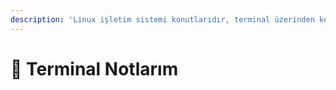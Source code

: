 ```yaml
---
description: 'Linux işletim sistemi konutlarıdır, terminal üzerinden kernel''a bildirilir.'
---
```


# 🖤 Terminal Notlarım

